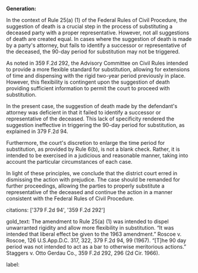 **Generation:**



In the context of Rule 25(a) (1) of the Federal Rules of Civil Procedure, the suggestion of death is a crucial step in the process of substituting a deceased party with a proper representative. However, not all suggestions of death are created equal. In cases where the suggestion of death is made by a party's attorney, but fails to identify a successor or representative of the deceased, the 90-day period for substitution may not be triggered.

As noted in 359 F.2d 292, the Advisory Committee on Civil Rules intended to provide a more flexible standard for substitution, allowing for extensions of time and dispensing with the rigid two-year period previously in place. However, this flexibility is contingent upon the suggestion of death providing sufficient information to permit the court to proceed with substitution.

In the present case, the suggestion of death made by the defendant's attorney was deficient in that it failed to identify a successor or representative of the deceased. This lack of specificity rendered the suggestion ineffective in triggering the 90-day period for substitution, as explained in 379 F.2d 94.

Furthermore, the court's discretion to enlarge the time period for substitution, as provided by Rule 6(b), is not a blank check. Rather, it is intended to be exercised in a judicious and reasonable manner, taking into account the particular circumstances of each case.

In light of these principles, we conclude that the district court erred in dismissing the action with prejudice. The case should be remanded for further proceedings, allowing the parties to properly substitute a representative of the deceased and continue the action in a manner consistent with the Federal Rules of Civil Procedure.



citations: ['379 F.2d 94', '359 F.2d 292']

gold_text: The amendment to Rule 25(a) (1) was intended to dispel unwarranted rigidity and allow more flexibility in substitution. “It was intended that liberal effect be given to the 1963 amendment.” Roscoe v. Roscoe, 126 U.S.App.D.C. 317, 322, 379 F.2d 94, 99 (1967). “[T]he 90 day period was not intended to act as a bar to otherwise meritorious actions.” Staggers v. Otto Gerdau Co., 359 F.2d 292, 296 (2d Cir. 1966).

label: 